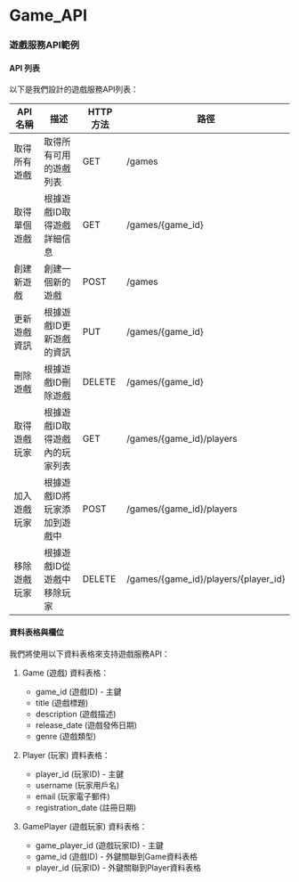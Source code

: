 # Game_API
### 遊戲服務API範例

#### API 列表

以下是我們設計的遊戲服務API列表：

| API 名稱        | 描述                                      | HTTP 方法 | 路徑                   |
|--------------|-------------------------------------------|----------|------------------------|
| 取得所有遊戲   | 取得所有可用的遊戲列表                      | GET      | /games               |
| 取得單個遊戲   | 根據遊戲ID取得遊戲詳細信息                | GET      | /games/{game_id}     |
| 創建新遊戲    | 創建一個新的遊戲                            | POST     | /games               |
| 更新遊戲資訊  | 根據遊戲ID更新遊戲的資訊                    | PUT      | /games/{game_id}     |
| 刪除遊戲      | 根據遊戲ID刪除遊戲                        | DELETE   | /games/{game_id}     |
| 取得遊戲玩家   | 根據遊戲ID取得遊戲內的玩家列表              | GET      | /games/{game_id}/players |
| 加入遊戲玩家   | 根據遊戲ID將玩家添加到遊戲中                | POST     | /games/{game_id}/players |
| 移除遊戲玩家   | 根據遊戲ID從遊戲中移除玩家                | DELETE   | /games/{game_id}/players/{player_id} |

#### 資料表格與欄位

我們將使用以下資料表格來支持遊戲服務API：

1. Game (遊戲) 資料表格：

   - game_id (遊戲ID) - 主鍵
   - title (遊戲標題)
   - description (遊戲描述)
   - release_date (遊戲發佈日期)
   - genre (遊戲類型)

2. Player (玩家) 資料表格：

   - player_id (玩家ID) - 主鍵
   - username (玩家用戶名)
   - email (玩家電子郵件)
   - registration_date (註冊日期)

3. GamePlayer (遊戲玩家) 資料表格：

   - game_player_id (遊戲玩家ID) - 主鍵
   - game_id (遊戲ID) - 外鍵關聯到Game資料表格
   - player_id (玩家ID) - 外鍵關聯到Player資料表格
